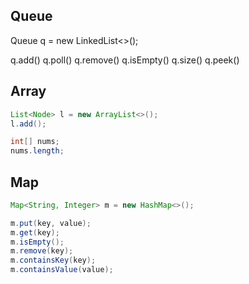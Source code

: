 ## Queue

Queue<Node> q = new LinkedList<>();

q.add()
q.poll()
q.remove()
q.isEmpty()
q.size()
q.peek()


## Array
```java
List<Node> l = new ArrayList<>();
l.add();

int[] nums;
nums.length;
```


## Map

```java
Map<String, Integer> m = new HashMap<>();

m.put(key, value);
m.get(key);
m.isEmpty();
m.remove(key);
m.containsKey(key);
m.containsValue(value);
```
